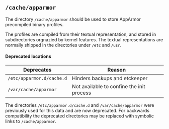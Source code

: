 ## `/cache/apparmor`

The directory `/cache/apparmor` should be used to store AppArmor
precompiled binary profiles.

The profiles are compiled from their textual representation, and
stored in subdirectories orgnazied by kernel features. The textual
representations are normally shipped in the directories under `/etc`
and `/usr`.

#### Deprecated locations

| Deprecates                | Reason
|---                        |---
| `/etc/apparmor.d/cache.d` | Hinders backups and etckeeper
| `/var/cache/apparmor`     | Not available to confine the init process

The directories `/etc/apparmor.d/cache.d` and `/var/cache/apparmor`
were previously used for this data and are now deprecated. For
backwards compatibility the deprecated directories may be replaced
with symbolic links to `/cache/apparmor`.
